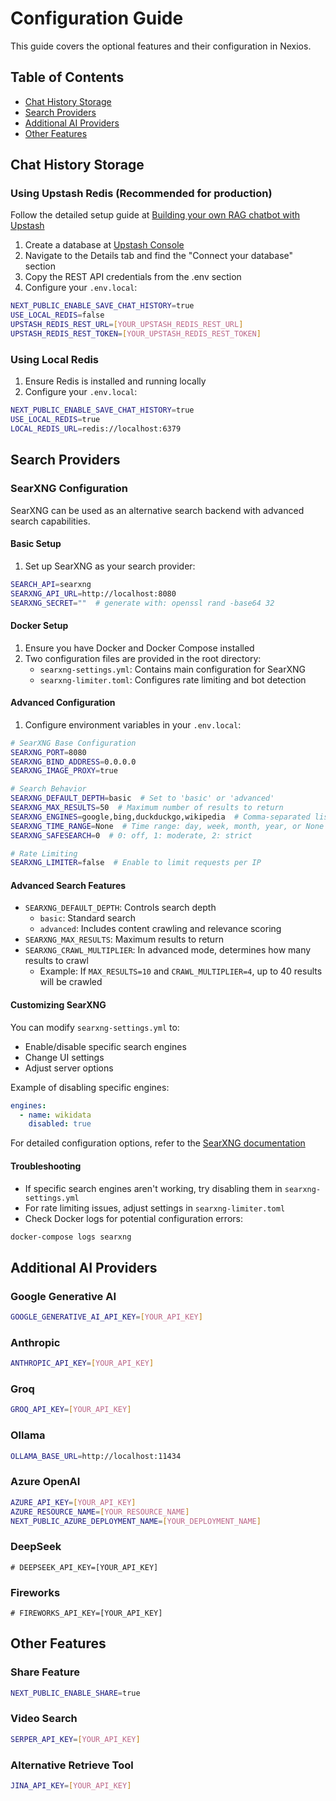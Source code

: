 # Configuration Guide

This guide covers the optional features and their configuration in Nexios.

## Table of Contents

- [Chat History Storage](#chat-history-storage)
- [Search Providers](#search-providers)
- [Additional AI Providers](#additional-ai-providers)
- [Other Features](#other-features)

## Chat History Storage

### Using Upstash Redis (Recommended for production)

Follow the detailed setup guide at [Building your own RAG chatbot with Upstash](https://upstash.com/blog/rag-chatbot-upstash#setting-up-upstash-redis)

1. Create a database at [Upstash Console](https://console.upstash.com/redis)
2. Navigate to the Details tab and find the "Connect your database" section
3. Copy the REST API credentials from the .env section
4. Configure your `.env.local`:

```bash
NEXT_PUBLIC_ENABLE_SAVE_CHAT_HISTORY=true
USE_LOCAL_REDIS=false
UPSTASH_REDIS_REST_URL=[YOUR_UPSTASH_REDIS_REST_URL]
UPSTASH_REDIS_REST_TOKEN=[YOUR_UPSTASH_REDIS_REST_TOKEN]
```

### Using Local Redis

1. Ensure Redis is installed and running locally
2. Configure your `.env.local`:

```bash
NEXT_PUBLIC_ENABLE_SAVE_CHAT_HISTORY=true
USE_LOCAL_REDIS=true
LOCAL_REDIS_URL=redis://localhost:6379
```

## Search Providers

### SearXNG Configuration

SearXNG can be used as an alternative search backend with advanced search capabilities.

#### Basic Setup

1. Set up SearXNG as your search provider:

```bash
SEARCH_API=searxng
SEARXNG_API_URL=http://localhost:8080
SEARXNG_SECRET=""  # generate with: openssl rand -base64 32
```

#### Docker Setup

1. Ensure you have Docker and Docker Compose installed
2. Two configuration files are provided in the root directory:
   - `searxng-settings.yml`: Contains main configuration for SearXNG
   - `searxng-limiter.toml`: Configures rate limiting and bot detection

#### Advanced Configuration

1. Configure environment variables in your `.env.local`:

```bash
# SearXNG Base Configuration
SEARXNG_PORT=8080
SEARXNG_BIND_ADDRESS=0.0.0.0
SEARXNG_IMAGE_PROXY=true

# Search Behavior
SEARXNG_DEFAULT_DEPTH=basic  # Set to 'basic' or 'advanced'
SEARXNG_MAX_RESULTS=50  # Maximum number of results to return
SEARXNG_ENGINES=google,bing,duckduckgo,wikipedia  # Comma-separated list of search engines
SEARXNG_TIME_RANGE=None  # Time range: day, week, month, year, or None
SEARXNG_SAFESEARCH=0  # 0: off, 1: moderate, 2: strict

# Rate Limiting
SEARXNG_LIMITER=false  # Enable to limit requests per IP
```

#### Advanced Search Features

- `SEARXNG_DEFAULT_DEPTH`: Controls search depth
  - `basic`: Standard search
  - `advanced`: Includes content crawling and relevance scoring
- `SEARXNG_MAX_RESULTS`: Maximum results to return
- `SEARXNG_CRAWL_MULTIPLIER`: In advanced mode, determines how many results to crawl
  - Example: If `MAX_RESULTS=10` and `CRAWL_MULTIPLIER=4`, up to 40 results will be crawled

#### Customizing SearXNG

You can modify `searxng-settings.yml` to:

- Enable/disable specific search engines
- Change UI settings
- Adjust server options

Example of disabling specific engines:

```yaml
engines:
  - name: wikidata
    disabled: true
```

For detailed configuration options, refer to the [SearXNG documentation](https://docs.searxng.org/admin/settings/settings.html#settings-yml)

#### Troubleshooting

- If specific search engines aren't working, try disabling them in `searxng-settings.yml`
- For rate limiting issues, adjust settings in `searxng-limiter.toml`
- Check Docker logs for potential configuration errors:

```bash
docker-compose logs searxng
```

## Additional AI Providers

### Google Generative AI

```bash
GOOGLE_GENERATIVE_AI_API_KEY=[YOUR_API_KEY]
```

### Anthropic

```bash
ANTHROPIC_API_KEY=[YOUR_API_KEY]
```

### Groq

```bash
GROQ_API_KEY=[YOUR_API_KEY]
```

### Ollama

```bash
OLLAMA_BASE_URL=http://localhost:11434
```

### Azure OpenAI

```bash
AZURE_API_KEY=[YOUR_API_KEY]
AZURE_RESOURCE_NAME=[YOUR_RESOURCE_NAME]
NEXT_PUBLIC_AZURE_DEPLOYMENT_NAME=[YOUR_DEPLOYMENT_NAME]
```

### DeepSeek

```
# DEEPSEEK_API_KEY=[YOUR_API_KEY]
```

### Fireworks

```
# FIREWORKS_API_KEY=[YOUR_API_KEY]
```

## Other Features

### Share Feature

```bash
NEXT_PUBLIC_ENABLE_SHARE=true
```

### Video Search

```bash
SERPER_API_KEY=[YOUR_API_KEY]
```

### Alternative Retrieve Tool

```bash
JINA_API_KEY=[YOUR_API_KEY]
```
